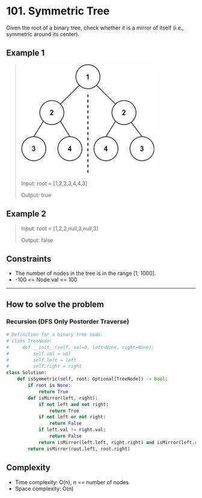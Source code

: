 # 101. Symmetric Tree
<Badge type="tip" text="Easy" /> [<Badge type="info" text="LeetCode" />](https://leetcode.com/problems/symmetric-tree/)

Given the root of a binary tree, check whether it is a mirror of itself (i.e., symmetric around its center).

## Example 1

> ![101. Symmetric Tree](../images/101.jpg)
>
> Input: root = [1,2,2,3,4,4,3]
> 
> Output: true

## Example 2

> Input: root = [1,2,2,null,3,null,3]
> 
> Output: false

## Constraints
- The number of nodes in the tree is in the range [1, 1000].
- -100 <= Node.val <= 100

---

## How to solve the problem

### Recursion (DFS Only Postorder Traverse)

```python
# Definition for a binary tree node.
# class TreeNode:
#     def __init__(self, val=0, left=None, right=None):
#         self.val = val
#         self.left = left
#         self.right = right
class Solution:
    def isSymmetric(self, root: Optional[TreeNode]) -> bool:
        if root is None:
            return True
        def isMirror(left, right):
            if not left and not right:
                return True
            if not left or not right:
                return False
            if left.val != right.val:
                return False
            return isMirror(left.left, right.right) and isMirror(left.right, right.left)
        return isMirror(root.left, root.right)
```

## Complexity
- Time complexity: O(n), n == number of nodes
- Space complexity: O(n)